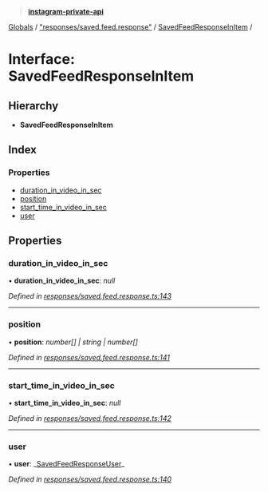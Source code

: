 > **[instagram-private-api](../README.md)**

[Globals](../README.md) / ["responses/saved.feed.response"](../modules/_responses_saved_feed_response_.md) / [SavedFeedResponseInItem](_responses_saved_feed_response_.savedfeedresponseinitem.md) /

# Interface: SavedFeedResponseInItem

## Hierarchy

- **SavedFeedResponseInItem**

## Index

### Properties

- [duration_in_video_in_sec](_responses_saved_feed_response_.savedfeedresponseinitem.md#duration_in_video_in_sec)
- [position](_responses_saved_feed_response_.savedfeedresponseinitem.md#position)
- [start_time_in_video_in_sec](_responses_saved_feed_response_.savedfeedresponseinitem.md#start_time_in_video_in_sec)
- [user](_responses_saved_feed_response_.savedfeedresponseinitem.md#user)

## Properties

### duration_in_video_in_sec

• **duration_in_video_in_sec**: _null_

_Defined in [responses/saved.feed.response.ts:143](https://github.com/realinstadude/instagram-private-api/blob/4ae8fec/src/responses/saved.feed.response.ts#L143)_

---

### position

• **position**: _number[] | string | number[]_

_Defined in [responses/saved.feed.response.ts:141](https://github.com/realinstadude/instagram-private-api/blob/4ae8fec/src/responses/saved.feed.response.ts#L141)_

---

### start_time_in_video_in_sec

• **start_time_in_video_in_sec**: _null_

_Defined in [responses/saved.feed.response.ts:142](https://github.com/realinstadude/instagram-private-api/blob/4ae8fec/src/responses/saved.feed.response.ts#L142)_

---

### user

• **user**: _[SavedFeedResponseUser](\_responses_saved_feed_response_.savedfeedresponseuser.md)\_

_Defined in [responses/saved.feed.response.ts:140](https://github.com/realinstadude/instagram-private-api/blob/4ae8fec/src/responses/saved.feed.response.ts#L140)_
